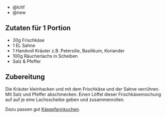 - @lchf
- @new

## Zutaten für 1 Portion
- 30g   Frischkäse
- 1 EL  Sahne
- 1     Handvoll Kräuter z.B. Petersilie, Basilikum, Koriander
- 100g  Räucherlachs in Scheiben
- Salz & Pfeffer

## Zubereitung
Die Kräuter kleinhacken und mit dem Frischkäse und der Sahne verrühren. Mit Salz und Pfeffer abschmecken. Einen Löffel dieser Frischkäsemischung auf auf je eine Lachsscheibe geben und zusammenrollen.


Dazu passen gut [Käsepfannkuchen](/beilagen/Kaesepfannkuchen.html).
